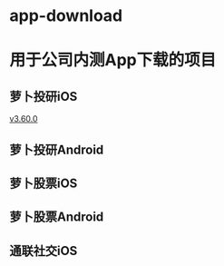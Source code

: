 # app-download
用于公司内测App下载的项目
======================
萝卜投研iOS
---------------------

[v3.60.0](itms-services://?action=download-manifest&url=https%3a%2f%2frobo-storage.datayes.com%2fapps%2firr%2fpackage%2fira3.60.0.328.plist "download link")

萝卜投研Android
---------------------
萝卜股票iOS
---------------------
萝卜股票Android
---------------------
通联社交iOS
---------------------
